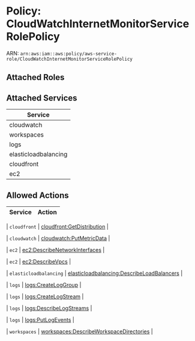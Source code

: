 # Policy: CloudWatchInternetMonitorServiceRolePolicy

ARN: `arn:aws:iam::aws:policy/aws-service-role/CloudWatchInternetMonitorServiceRolePolicy`

## Attached Roles

## Attached Services

| Service |
|---------|
| cloudwatch |
| workspaces |
| logs |
| elasticloadbalancing |
| cloudfront |
| ec2 |

## Allowed Actions

| Service | Action |
|:-------:|--------|

| `cloudfront` | [cloudfront:GetDistribution](../actions.md#cloudfront:getdistribution) |

| `cloudwatch` | [cloudwatch:PutMetricData](../actions.md#cloudwatch:putmetricdata) |

| `ec2` | [ec2:DescribeNetworkInterfaces](../actions.md#ec2:describenetworkinterfaces) |

| `ec2` | [ec2:DescribeVpcs](../actions.md#ec2:describevpcs) |

| `elasticloadbalancing` | [elasticloadbalancing:DescribeLoadBalancers](../actions.md#elasticloadbalancing:describeloadbalancers) |

| `logs` | [logs:CreateLogGroup](../actions.md#logs:createloggroup) |

| `logs` | [logs:CreateLogStream](../actions.md#logs:createlogstream) |

| `logs` | [logs:DescribeLogStreams](../actions.md#logs:describelogstreams) |

| `logs` | [logs:PutLogEvents](../actions.md#logs:putlogevents) |

| `workspaces` | [workspaces:DescribeWorkspaceDirectories](../actions.md#workspaces:describeworkspacedirectories) |
